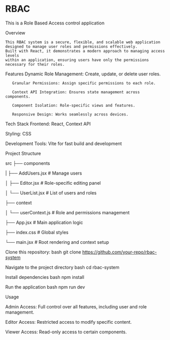 # RBAC
This is a Role Based Access control application

  Overview

    This RBAC system is a secure, flexible, and scalable web application designed to manage user roles and permissions effectively.
    Built with React, it demonstrates a modern approach to managing access levels 
    within an application, ensuring users have only the permissions necessary for their roles.

Features
       Dynamic Role Management: Create, update, or delete user roles.

       Granular Permissions: Assign specific permissions to each role.

       Context API Integration: Ensures state management across components.

       Component Isolation: Role-specific views and features.

       Responsive Design: Works seamlessly across devices.

Tech Stack
  Frontend: React, Context API

  Styling: CSS

  Development Tools: Vite for fast build and development

Project Structure 

src
├── components

|  ├── AddUsers.jsx       # Manage users

│   ├── Editor.jsx         # Role-specific editing panel

│   └── UserList.jsx       # List of users and roles

├── context

│   └── userContext.js     # Role and permissions management

├── App.jsx                # Main application logic

├── index.css              # Global styles

└── main.jsx               # Root rendering and context setup

Clone this repository:
bash
git clone https://github.com/your-repo/rbac-system


Navigate to the project directory
bash
cd rbac-system


Install dependencies
bash
npm install


Run the application
bash
npm run dev


Usage

  Admin Access: Full control over all features, including user and role management.

  Editor Access: Restricted access to modify specific content.

  Viewer Access: Read-only access to certain components.
